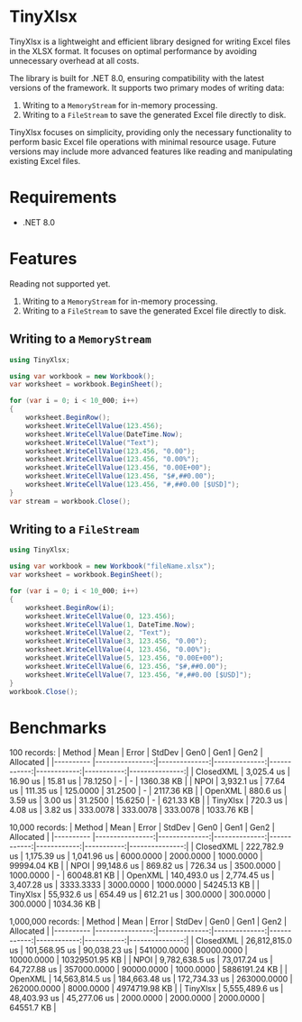 # TinyXlsx
TinyXlsx is a lightweight and efficient library designed for writing Excel files in the XLSX format. It focuses on optimal performance by avoiding unnecessary overhead at all costs.

The library is built for .NET 8.0, ensuring compatibility with the latest versions of the framework. It supports two primary modes of writing data:

1.  Writing to a `MemoryStream` for in-memory processing.
2.  Writing to a `FileStream` to save the generated Excel file directly to disk.

TinyXlsx focuses on simplicity, providing only the necessary functionality to perform basic Excel file operations with minimal resource usage. Future versions may include more advanced features like reading and manipulating existing Excel files.

# Requirements
- .NET 8.0

# Features
Reading not supported yet.

1.  Writing to a `MemoryStream` for in-memory processing.
2.  Writing to a `FileStream` to save the generated Excel file directly to disk.

## Writing to a `MemoryStream`

```csharp
using TinyXlsx;

using var workbook = new Workbook();
var worksheet = workbook.BeginSheet();

for (var i = 0; i < 10_000; i++)
{
    worksheet.BeginRow();
    worksheet.WriteCellValue(123.456);
    worksheet.WriteCellValue(DateTime.Now);
    worksheet.WriteCellValue("Text");
    worksheet.WriteCellValue(123.456, "0.00");
    worksheet.WriteCellValue(123.456, "0.00%");
    worksheet.WriteCellValue(123.456, "0.00E+00");
    worksheet.WriteCellValue(123.456, "$#,##0.00");
    worksheet.WriteCellValue(123.456, "#,##0.00 [$USD]");
}
var stream = workbook.Close();
```

## Writing to a `FileStream`

```csharp
using TinyXlsx;

using var workbook = new Workbook("fileName.xlsx");
var worksheet = workbook.BeginSheet();

for (var i = 0; i < 10_000; i++)
{
    worksheet.BeginRow(i);
    worksheet.WriteCellValue(0, 123.456);
    worksheet.WriteCellValue(1, DateTime.Now);
    worksheet.WriteCellValue(2, "Text");
    worksheet.WriteCellValue(3, 123.456, "0.00");
    worksheet.WriteCellValue(4, 123.456, "0.00%");
    worksheet.WriteCellValue(5, 123.456, "0.00E+00");
    worksheet.WriteCellValue(6, 123.456, "$#,##0.00");
    worksheet.WriteCellValue(7, 123.456, "#,##0.00 [$USD]");
}
workbook.Close();
```
# Benchmarks
100 records:
| Method    | Mean            | Error         | StdDev        | Gen0        | Gen1        | Gen2       | Allocated      |
|---------- |----------------:|--------------:|--------------:|------------:|------------:|-----------:|---------------:|
| ClosedXML |      3,025.4 us |      16.90 us |      15.81 us |     78.1250 |           - |          - |     1360.38 KB |
| NPOI      |      3,932.1 us |      77.64 us |     111.35 us |    125.0000 |     31.2500 |          - |     2117.36 KB |
| OpenXML   |        880.6 us |       3.59 us |       3.00 us |     31.2500 |     15.6250 |          - |      621.33 KB |
| TinyXlsx  |        720.3 us |       4.08 us |       3.82 us |    333.0078 |    333.0078 |   333.0078 |     1033.76 KB |

10,000 records:
| Method    | Mean            | Error         | StdDev        | Gen0        | Gen1        | Gen2       | Allocated      |
|---------- |----------------:|--------------:|--------------:|------------:|------------:|-----------:|---------------:|
| ClosedXML |    222,782.9 us |   1,175.39 us |   1,041.96 us |   6000.0000 |   2000.0000 |  1000.0000 |    99994.04 KB |
| NPOI      |     99,148.6 us |     869.82 us |     726.34 us |   3500.0000 |   1000.0000 |          - |    60048.81 KB |
| OpenXML   |    140,493.0 us |   2,774.45 us |   3,407.28 us |   3333.3333 |   3000.0000 |  1000.0000 |    54245.13 KB |
| TinyXlsx  |     55,932.6 us |     654.49 us |     612.21 us |    300.0000 |    300.0000 |   300.0000 |     1034.36 KB |

1,000,000 records:
| Method    | Mean            | Error         | StdDev        | Gen0        | Gen1        | Gen2       | Allocated      |
|---------- |----------------:|--------------:|--------------:|------------:|------------:|-----------:|---------------:|
| ClosedXML | 26,812,815.0 us | 101,568.95 us |  90,038.23 us | 541000.0000 |  80000.0000 | 10000.0000 | 10329501.95 KB |
| NPOI      |  9,782,638.5 us |  73,017.24 us |  64,727.88 us | 357000.0000 |  90000.0000 |  1000.0000 |  5886191.24 KB |
| OpenXML   | 14,563,814.5 us | 184,663.48 us | 172,734.33 us | 263000.0000 | 262000.0000 |  8000.0000 |  4974719.98 KB |
| TinyXlsx  |  5,555,489.6 us |  48,403.93 us |  45,277.06 us |   2000.0000 |   2000.0000 |  2000.0000 |     64551.7 KB |
